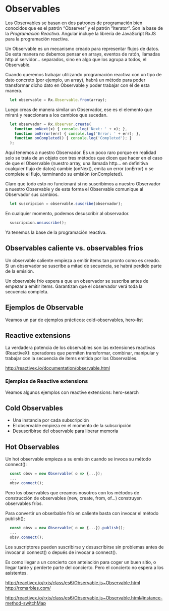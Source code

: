 # Observables

Los Observables se basan en dos patrones de programación bien conocidos que es el patrón “Observer” y el patrón “Iterator”. Son la base de la *Programación Reactiva*. Angular incluye la librería de JavaScript RxJS para la programación reactiva.

 Un Observable es un mecanismo creado para representar flujos de datos. De esta manera no debemos pensar en arrays, eventos de ratón, llamadas http al servidor… separados, sino en algo que los agrupa a todos, el Observable.

 Cuando queremos trabajar utilizando programación reactiva con un tipo de dato concreto (por ejemplo, un array), habrá un método para poder transformar dicho dato en Observable y poder trabajar con él de esta manera.

```javascript
  let observable = Rx.Observable.from(array);
```

Luego creas de manera similar un Observador, ese es el elemento que mirará y reaccionara a los cambios que sucedan. 

```javascript
  let observador = Rx.Observer.create(
    function onNext(x) { console.log('Next: ' + x); }, 
    function onError(err) { console.log('Error: ' + err); }, 
    function onCompleted() { console.log('Completed'); } 
  ); 
```

Aquí tenemos a nuestro Observador. Es un poco raro porque en realidad solo se trata de un objeto con tres métodos que dicen que hacer en el caso de que el Observable (nuestro array, una llamada http... en definitiva cualquier flujo de datos) cambie (onNext), emita un error (onError) o se complete el flujo, terminando su emisión (onCompleted). 

Claro que todo esto no funcionará si no suscribimos a nuestro Observador a nuestro Observable y de esta forma el Observable comunique al Observador sus cambios.

```javascript
  let suscripcion = observable.suscribe(observador);
```

En cualquier momento, podemos desuscribir al observador.

```javascript
  suscripcion.unsuscribe();
```

Ya tenemos la base de la programación reactiva.

## Observables caliente vs. observables fríos

Un observable caliente empieza a emitir items tan pronto como es creado. Si un observador se suscribe a mitad de secuencia, se habrá perdido parte de la emisión.

Un observable frío espera a que un observador se suscriba antes de empezar a emitir items. Garantizan que el observador verá toda la secuencia completa.


## Ejemplos de Observable

Veamos un par de ejemplos prácticos: cold-observables, hero-list


## Reactive extensions

La verdadera potencia de los observables son las extensiones reactivas (ReactiveX): operadores que permiten transformar, combinar, manipular y trabajar con la secuencia de items emitida por los Observables.

http://reactivex.io/documentation/observable.html


### Ejemplos de Reactive extensions

Veamos algunos ejemplos con reactive extensions: hero-search



## Cold Observables
 - Una instancia por cada subscripción
 - El observable empieza en el momento de la subscripción
 - Desuscribirse del observable para liberar memoria

 ## Hot Observables

 Un hot observable empieza a su emisión cuando se invoca su método connect():

```javascript
  const obsv = new Observable( o => {...});
  ...
  obsv.connect();
```

Pero los observables que creamos nosotros con los métodos de construcción de observables (new, create, from, of...) construyen observables fríos. 

Para convertir un obserbable frío en caliente basta con invocar el método publish();

```javascript
  const obsv = new Observable( o => {...}).publish();
  ...
  obsv.connect();
```

Los suscriptores pueden suscribirse y desuscribirse sin problemas antes de invocar al connect() o depués de invocar a connect().

Es como llegar a un concierto con antelación para coger un buen sitio, o llegar tarde y perderte parte del concierto. Pero el concierto no espera a los asistentes.


http://reactivex.io/rxjs/class/es6/Observable.js~Observable.html
http://rxmarbles.com/



http://reactivex.io/rxjs/class/es6/Observable.js~Observable.html#instance-method-switchMap
